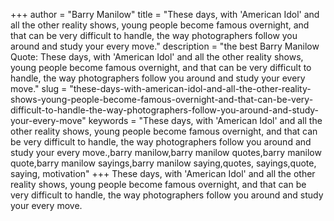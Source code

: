 +++
author = "Barry Manilow"
title = "These days, with 'American Idol' and all the other reality shows, young people become famous overnight, and that can be very difficult to handle, the way photographers follow you around and study your every move."
description = "the best Barry Manilow Quote: These days, with 'American Idol' and all the other reality shows, young people become famous overnight, and that can be very difficult to handle, the way photographers follow you around and study your every move."
slug = "these-days-with-american-idol-and-all-the-other-reality-shows-young-people-become-famous-overnight-and-that-can-be-very-difficult-to-handle-the-way-photographers-follow-you-around-and-study-your-every-move"
keywords = "These days, with 'American Idol' and all the other reality shows, young people become famous overnight, and that can be very difficult to handle, the way photographers follow you around and study your every move.,barry manilow,barry manilow quotes,barry manilow quote,barry manilow sayings,barry manilow saying,quotes, sayings,quote, saying, motivation"
+++
These days, with 'American Idol' and all the other reality shows, young people become famous overnight, and that can be very difficult to handle, the way photographers follow you around and study your every move.
